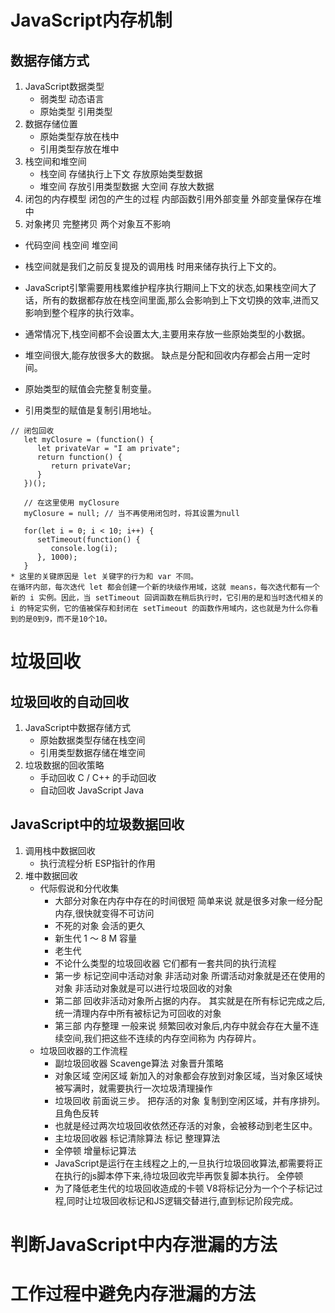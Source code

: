 # JavaScript内存机制
## 数据存储方式
1. JavaScript数据类型
    - 弱类型 动态语言
    - 原始类型 引用类型
2. 数据存储位置
    - 原始类型存放在栈中
    - 引用类型存放在堆中
3. 栈空间和堆空间
    - 栈空间   存储执行上下文 存放原始类型数据
    - 堆空间   存放引用类型数据  大空间 存放大数据 
4.  闭包的内存模型   闭包的产生的过程  内部函数引用外部变量 外部变量保存在堆中
5. 对象拷贝  完整拷贝  两个对象互不影响

* 代码空间 栈空间 堆空间
* 栈空间就是我们之前反复提及的调用栈 时用来储存执行上下文的。
* JavaScript引擎需要用栈累维护程序执行期间上下文的状态,如果栈空间大了话，所有的数据都存放在栈空间里面,那么会影响到上下文切换的效率,进而又影响到整个程序的执行效率。

* 通常情况下,栈空间都不会设置太大,主要用来存放一些原始类型的小数据。
* 堆空间很大,能存放很多大的数据。 缺点是分配和回收内存都会占用一定时间。

* 原始类型的赋值会完整复制变量。
* 引用类型的赋值是复制引用地址。




```
// 闭包回收
   let myClosure = (function() {
      let privateVar = "I am private";
      return function() {
         return privateVar;
      }
   })();
   
   // 在这里使用 myClosure
   myClosure = null; // 当不再使用闭包时，将其设置为null

   for(let i = 0; i < 10; i++) {
      setTimeout(function() {
         console.log(i);
      }, 1000);
   }
* 这里的关键原因是 let 关键字的行为和 var 不同。
在循环内部，每次迭代 let 都会创建一个新的块级作用域，这就 means，每次迭代都有一个新的 i 实例。因此，当 setTimeout 回调函数在稍后执行时，它引用的是和当时迭代相关的 i 的特定实例，它的值被保存和封闭在 setTimeout 的函数作用域内，这也就是为什么你看到的是0到9，而不是10个10。

```

# 垃圾回收
## 垃圾回收的自动回收
1. JavaScript中数据存储方式
    - 原始数据类型存储在栈空间
    - 引用类型数据存储在堆空间
2. 垃圾数据的回收策略   
    - 手动回收  C / C++ 的手动回收
    - 自动回收  JavaScript Java
## JavaScript中的垃圾数据回收
1. 调用栈中数据回收  
    - 执行流程分析 ESP指针的作用
2. 堆中数据回收
    - 代际假说和分代收集
        - 大部分对象在内存中存在的时间很短 简单来说 就是很多对象一经分配内存,很快就变得不可访问
        - 不死的对象 会活的更久
        - 新生代 1 ～ 8 M 容量
        - 老生代
        - 不论什么类型的垃圾回收器 它们都有一套共同的执行流程
        - 第一步 标记空间中活动对象 非活动对象  所谓活动对象就是还在使用的对象 非活动对象就是可以进行垃圾回收的对象
        - 第二部 回收非活动对象所占据的内存。 其实就是在所有标记完成之后,统一清理内存中所有被标记为可回收的对象
        - 第三部 内存整理 一般来说 频繁回收对象后,内存中就会存在大量不连续空间,我们把这些不连续的内存空间称为 内存碎片。
    - 垃圾回收器的工作流程  
        - 副垃圾回收器   Scavenge算法  对象晋升策略  
        -   对象区域 空闲区域  新加入的对象都会存放到对象区域，当对象区域快被写满时，就需要执行一次垃圾清理操作
        - 垃圾回收 前面说三步。 把存活的对象 复制到空闲区域，并有序排列。 且角色反转
        - 也就是经过两次垃圾回收依然还存活的对象，会被移动到老生区中。
        - 主垃圾回收器   标记清除算法    标记 整理算法
        - 全停顿  增量标记算法  
        - JavaScript是运行在主线程之上的,一旦执行垃圾回收算法,都需要将正在执行的js脚本停下来,待垃圾回收完毕再恢复脚本执行。 全停顿
        - 为了降低老生代的垃圾回收造成的卡顿 V8将标记分为一个个子标记过程,同时让垃圾回收标记和JS逻辑交替进行,直到标记阶段完成。

# 判断JavaScript中内存泄漏的方法
# 工作过程中避免内存泄漏的方法      
